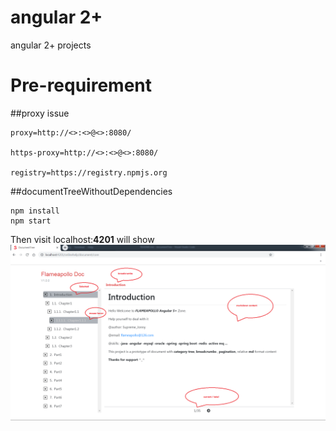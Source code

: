 # angular 2+
angular 2+ projects
# Pre-requirement
##proxy issue
```
proxy=http://<>:<>@<>:8080/

https-proxy=http://<>:<>@<>:8080/

registry=https://registry.npmjs.org

```
##documentTreeWithoutDependencies
```
npm install
npm start
```
Then visit localhost:**4201** will show 
![main page](./screenshots/main_page.png)
